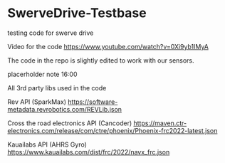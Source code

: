 # SwerveDrive-Testbase
testing code for swerve drive

Video for the code
https://www.youtube.com/watch?v=0Xi9yb1IMyA


The code in the repo is slightly edited to work with our sensors.


placerholder note 16:00


All 3rd party libs used in the code

Rev API (SparkMax)
https://software-metadata.revrobotics.com/REVLib.json

Cross the road electronics API (Cancoder)
https://maven.ctr-electronics.com/release/com/ctre/phoenix/Phoenix-frc2022-latest.json

Kauailabs API (AHRS Gyro)
https://www.kauailabs.com/dist/frc/2022/navx_frc.json
